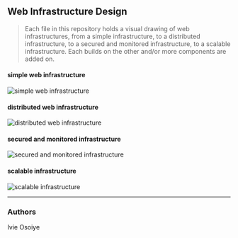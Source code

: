 ## Web Infrastructure Design
> Each file in this repository holds a visual drawing of web infrastructures, from a simple infrastructure, to a distributed infrastructure, to a secured and monitored infrastructure, to a scalable infrastructure. Each builds on the other and/or more components are added on. 

#### simple web infrastructure
![simple web infrastructure](https://drive.google.com/file/d/1Syn2MMeymVoQ8DhOwZCf0lztOTnbAp3S/view?usp=share_link)
#### distributed web infrastructure
![distributed web infrastructure](https://drive.google.com/file/d/1dDV5d4xdsHaEbgnG-M5TnDSCaeQjLuqs/view?usp=share_link)
#### secured and monitored infrastructure
![secured and monitored infrastructure](https://drive.google.com/file/d/1oUsCMeeAIDtL_blURSLI_jU9-3YulpYK/view?usp=share_link)
#### scalable infrastructure
![scalable infrastructure](https://drive.google.com/file/d/1nEb-wU-7MiVQLrBrbvgPYo4OvTQR_8GI/view?usp=share_link)

---
### Authors
Ivie Osoiye
